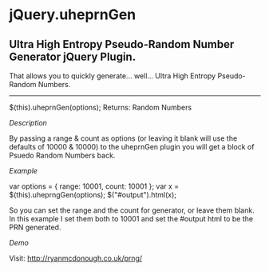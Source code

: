 jQuery.uheprnGen
================

Ultra High Entropy Pseudo-Random Number Generator jQuery Plugin.
--------

That allows you to quickly generate... well... Ultra High Entropy Pseudo-Random Numbers.

---

$(this).uheprnGen(options); Returns: Random Numbers

*Description*

By passing a range &amp; count as options (or leaving it blank will use the defaults of 10000 &amp; 10000) to the uheprnGen plugin you will get a block of Psuedo Random Numbers back.

*Example*

<!-- language: lang-js -->
var options = { range: 10001, count: 10001 };
var x =  $(this).uheprngGen(options); $("#output").html(x);



So you can set the range and the count for generator, or leave them blank. In this example I set them both to 10001 and set the #output html to be the PRN generated.

*Demo*

Visit: http://ryanmcdonough.co.uk/prng/
